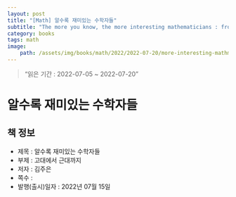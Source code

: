 ```yaml
---
layout: post
title: "[Math] 알수록 재미있는 수학자들"
subtitle: "The more you know, the more interesting mathematicians : from ancient times to modern times"
category: books
tags: math
image:
    path: /assets/img/books/math/2022/2022-07-20/more-interesting-mathmaticians.png
---
```


> “읽은 기간 : 2022-07-05 ~ 2022-07-20”

# 알수록 재미있는 수학자들

## 책 정보
- 제목 : 알수록 재미있는 수학자들
- 부제 : 고대에서 근대까지
- 저자 : 김주은
- 쪽수 :
- 발행(출시)일자 : 2022년 07월 15일